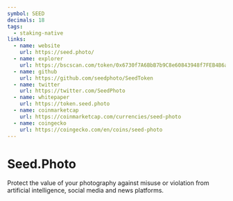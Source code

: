 ```yaml
---
symbol: SEED
decimals: 18
tags:
  - staking-native
links:
  - name: website
    url: https://seed.photo/
  - name: explorer
    url: https://bscscan.com/token/0x6730f7A6BbB7b9C8e60843948f7FEB4B6a17B7F7
  - name: github
    url: https://github.com/seedphoto/SeedToken
  - name: twitter
    url: https://twitter.com/SeedPhoto
  - name: whitepaper
    url: https://token.seed.photo
  - name: coinmarketcap
    url: https://coinmarketcap.com/currencies/seed-photo
  - name: coingecko
    url: https://coingecko.com/en/coins/seed-photo
---
```


# Seed.Photo

Protect the value of your photography against misuse or violation from artificial intelligence, social media and news platforms.
